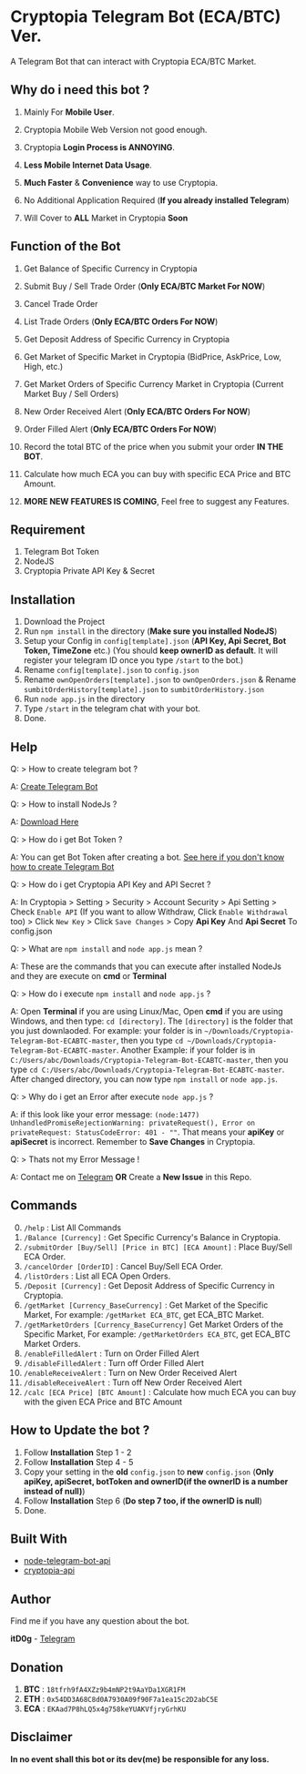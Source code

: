 # Cryptopia Telegram Bot (ECA/BTC) Ver.

A Telegram Bot that can interact with Cryptopia ECA/BTC Market.

## Why do i need this bot ?

1. Mainly For **Mobile User**.
2. Cryptopia Mobile Web Version not good enough.
3. Cryptopia **Login Process is ANNOYING**.
4. **Less Mobile Internet Data Usage**.
5. **Much Faster** & **Convenience** way to use Cryptopia.
6. No Additional Application Required (**If you already installed Telegram**)

7. Will Cover to **ALL** Market in Cryptopia **Soon**

## Function of the Bot

1. Get Balance of Specific Currency in Cryptopia
2. Submit Buy / Sell Trade Order (**Only ECA/BTC Market For NOW**)
3. Cancel Trade Order
4. List Trade Orders (**Only ECA/BTC Orders For NOW**)
5. Get Deposit Address of Specific Currency in Cryptopia
6. Get Market of Specific Market in Cryptopia (BidPrice, AskPrice, Low, High, etc.)
7. Get Market Orders of Specific Currency Market in Cryptopia (Current Market Buy / Sell Orders)
8. New Order Received Alert (**Only ECA/BTC Orders For NOW**)
9. Order Filled Alert (**Only ECA/BTC Orders For NOW**)
10. Record the total BTC of the price when you submit your order **IN THE BOT**.
11. Calculate how much ECA you can buy with specific ECA Price and BTC Amount.

12. **MORE NEW FEATURES IS COMING**, Feel free to suggest any Features.

## Requirement

1. Telegram Bot Token
2. NodeJS
3. Cryptopia Private API Key & Secret

## Installation

1. Download the Project
2. Run `npm install` in the directory (**Make sure you installed NodeJS**)
3. Setup your Config in `config[template].json` (**API Key, Api Secret, Bot Token, TimeZone** etc.)
(You should **keep ownerID as default**. It will register your telegram ID once you type `/start` to the bot.)
4. Rename `config[template].json` to `config.json` 
5. Rename `ownOpenOrders[template].json` to `ownOpenOrders.json` & Rename `sumbitOrderHistory[template].json` to `sumbitOrderHistory.json`
6. Run `node app.js` in the directory
7. Type `/start` in the telegram chat with your bot.
8. Done.

## Help

Q: > How to create telegram bot ? 

A: [Create Telegram Bot](https://core.telegram.org/bots#3-how-do-i-create-a-bot)

Q: > How to install NodeJs ?

A: [Download Here](https://nodejs.org/en/download/current/)

Q: > How do i get Bot Token ?

A: You can get Bot Token after creating a bot. [See here if you don't know how to create Telegram Bot](https://core.telegram.org/bots#3-how-do-i-create-a-bot)

Q: > How do i get Cryptopia API Key and API Secret ?

A: In Cryptopia > Setting > Security > Account Security > Api Setting > Check `Enable API` (If you want to allow Withdraw, Click `Enable Withdrawal` too) > Click `New Key` > Click `Save Changes` > Copy **Api Key** And **Api Secret** To config.json

Q: > What are `npm install` and `node app.js` mean ?

A: These are the commands that you can execute after installed NodeJs and they are execute on **cmd** or **Terminal**

Q: > How do i execute `npm install` and `node app.js` ? 

A: Open **Terminal** if you are using Linux/Mac, Open **cmd** if you are using Windows, and then type: `cd [directory]`. The `[directory]` is the folder that you just downlaoded. For example: your folder is in `~/Downloads/Cryptopia-Telegram-Bot-ECABTC-master`, then you type `cd ~/Downloads/Cryptopia-Telegram-Bot-ECABTC-master`. Another Example: if your folder is in `C:/Users/abc/Downloads/Cryptopia-Telegram-Bot-ECABTC-master`, then you type `cd C:/Users/abc/Downloads/Cryptopia-Telegram-Bot-ECABTC-master`. After changed directory, you can now type `npm install` or `node app.js`.

Q: > Why do i get an Error after execute `node app.js` ?

A: if this look like your error message: 
`(node:1477) UnhandledPromiseRejectionWarning: privateRequest(), Error on privateRequest: StatusCodeError: 401 - ""`. That means your **apiKey** or **apiSecret** is incorrect. Remember to **Save Changes** in Cryptopia.

Q: > Thats not my Error Message !

A: Contact me on [Telegram](https://t.me/itD0g) **OR** Create a **New Issue** in this Repo.

## Commands 

0. `/help` : List All Commands
1. `/Balance [Currency]` : Get Specific Currency's Balance in Cryptopia.
2. `/submitOrder [Buy/Sell] [Price in BTC] [ECA Amount]` : Place Buy/Sell ECA Order.
3. `/cancelOrder [OrderID]` : Cancel Buy/Sell ECA Order.
4. `/listOrders` : List all ECA Open Orders.
5. `/Deposit [Currency]` : Get Deposit Address of Specific Currency in Cryptopia.
6. `/getMarket [Currency_BaseCurrency]` : Get Market of the Specific Market, For example: `/getMarket ECA_BTC`, get ECA_BTC Market.
7. `/getMarketOrders [Currency_BaseCurrency]` Get Market Orders of the Specific Market, For example: `/getMarketOrders ECA_BTC`, get ECA_BTC Market Orders.
8. `/enableFilledAlert` : Turn on Order Filled Alert
9. `/disableFilledAlert` : Turn off Order Filled Alert
10. `/enableReceiveAlert` : Turn on New Order Received Alert
11. `/disableReceiveAlert` : Turn off New Order Received Alert
12. `/calc [ECA Price] [BTC Amount]` : Calculate how much ECA you can buy with the given ECA Price and BTC Amount

## How to Update the bot ?

1. Follow **Installation** Step 1 - 2
2. Follow **Installation** Step 4 - 5
3. Copy your setting in the **old** `config.json` to **new** `config.json` (**Only apiKey, apiSecret, botToken and ownerID(if the ownerID is a number instead of null)**)
4. Follow **Installation** Step 6 (**Do step 7 too, if the ownerID is null**)
5. Done.

## Built With

* [node-telegram-bot-api](https://github.com/yagop/node-telegram-bot-api)
* [cryptopia-api](https://github.com/periapsistech/cryptopia-api)

## Author

Find me if you have any question about the bot.

**itD0g** - [Telegram](https://t.me/itD0g)

## Donation

1. **BTC** : `18tfrh9fA4XZz9b4mNP2t9AaYDa1XGR1FM`
2. **ETH** : `0x54DD3A68C8d0A7930A09f90F7a1ea15c2D2abC5E`
3. **ECA** : `EKAad7P8hLQ5x4g758keYUAKVfjryGrhKU`

## Disclaimer

**In no event shall this bot or its dev(me) be responsible for any loss.**